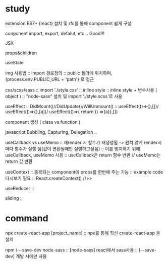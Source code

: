 # study

extension
ES7+ (react) 설치 및 rfc를 통해 component 쉽게 구성

conponent import, export, defalut, etc... Good!!!

JSX

props&children

useState

img 사용법
:: import 경로정의
:: public 폴더에 위치하며, {process.env.PUBLIC_URL + 'path'} 로 접근

css/scss/sass
:: import './style.css'
:: inline style
:: inline style + 변수사용 ( object )
:: "node-sass" 설치 및 import './style.scss'로 사용

useEffect
:: DidMount()//DidUpdate()/WillUnmount()
:: useEffect(()=>{},[])/ useEffect(()=>{},[a])/ useEffect(()=>{ return () =>{a}},[])

component 생성 ( class vs function )

javascript Bubbling, Capturing, Delegation ..

useCallback vs useMemo
:: 재render 시 함수가 재생성됨 -> 원치 않게 render시 마다 함수가 실행 됨(값이 변환될때만 실행하고싶음)
:: 이를 방지하기 위해 useCallback, useMemo 사용
:: useCallback은 return 함수 반환 // useMemo는 return 값 반환

useContext
:: 중복되는 component에 props를 한번에 주는 기능
:: example code 다시보기 필요
:: React.createContext() //>>

useReducer
:: 

sliding
::
# command

npx create-react-app [project_name]
:: npx를 통해 최신 create-react-app 을 설치

npm i --save-dev node-sass
:: [node-sass] react에서 sass사용
:: [--save-dev] 개발 시에만 사용
